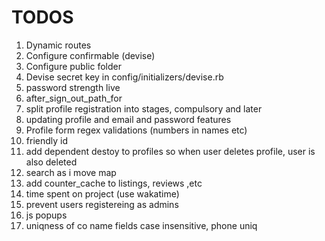 # TODOS

1. Dynamic routes
4. Configure confirmable (devise)
5. Configure public folder
6. Devise secret key in config/initializers/devise.rb
7. password strength live
8. after_sign_out_path_for
9. split profile registration into stages, compulsory and later
10. updating profile and email and password features
11. Profile form regex validations (numbers in names etc)
12. friendly id
13. add dependent destoy to profiles so when user deletes profile, user is also deleted
14. search as i move map
15. add counter_cache to listings, reviews ,etc
16. time spent on project (use wakatime)
17. prevent users registereing as admins
18. js popups
19. uniqness of co name fields case insensitive, phone uniq